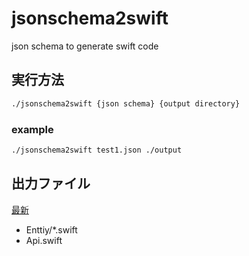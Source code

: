 # jsonschema2swift

json schema to generate swift code


## 実行方法
```.sh
./jsonschema2swift {json schema} {output directory}
```

### example
 
```.sh
./jsonschema2swift test1.json ./output
```


## 出力ファイル
[最新](./jsonschema2swift/jsonschema2swiftTest/TestData.bundle)

- Enttiy/*.swift
- Api.swift
